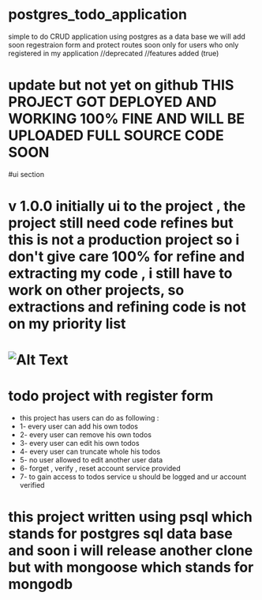 # postgres_todo_application
simple to do CRUD application using postgres as a data base
we will add soon regestraion form and protect routes soon only for users who only registered in my application //deprecated //features added (true)

# update but not yet on github THIS PROJECT GOT DEPLOYED AND WORKING 100% FINE AND WILL BE UPLOADED FULL SOURCE CODE SOON

#ui section 
# v 1.0.0 initially ui to the project , the project still need code refines but this is not a production project so i don't give care 100% for refine and extracting my code , i still have to work on other projects, so extractions and refining code is not on my priority list 
![Alt Text](https://media.giphy.com/media/69gC7nGVIOKcSoBKIA/giphy.gif)
=======
# todo project with register form 
* this project has users can do as following : 
* 1- every user can add his own todos 
* 2- every user can remove his own todos 
* 3- every user can edit his own todos 
* 4- every user can truncate whole his todos 
* 5- no user allowed to edit another user data 
* 6- forget , verify , reset account service provided 
* 7- to gain access to todos service u should be logged and ur account verified 

# this project written using psql which stands for postgres sql data base and soon i will release another clone but with mongoose which stands for mongodb 

